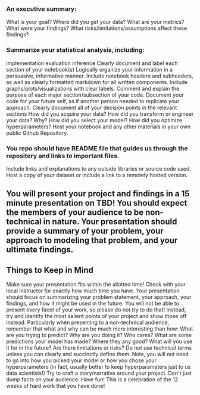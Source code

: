 ### An executive summary:
What is your goal?
Where did you get your data?
What are your metrics?
What were your findings?
What risks/limitations/assumptions affect these findings?
### Summarize your statistical analysis, including:
implementation
evaluation
inference
Clearly document and label each section of your notebook(s)
Logically organize your information in a persuasive, informative manner.
Include notebook headers and subheaders, as well as clearly formatted markdown for all written components.
Include graphs/plots/visualizations with clear labels.
Comment and explain the purpose of each major section/subsection of your code.
Document your code for your future self, as if another person needed to replicate your approach.
Clearly document all of your decision points in the relevant sections
How did you acquire your data?
How did you transform or engineer your data? Why?
How did you select your model?
How did you optimize hyperparameters?
Host your notebook and any other materials in your own public Github Repository.
### You repo should have README file that guides us through the repository and links to important files.
Include links and explanations to any outside libraries or source code used.
Host a copy of your dataset or include a link to a remotely hosted version.

## You will present your project and findings in a 15 minute presentation on TBD! You should expect the members of your audience to be non-technical in nature. Your presentation should provide a summary of your problem, your approach to modeling that problem, and your ultimate findings.

## Things to Keep in Mind

Make sure your presentation fits within the allotted time! Check with your local instructor for exactly how much time you have.
Your presentation should focus on summarizing your problem statement, your approach, your findings, and how it might be used in the future.
You will not be able to present every facet of your work, so please do not try to do that! Instead, try and identify the most salient points of your project and show those off instead.
Particularly when presenting to a non-technical audience, remember that what and why can be much more interesting than how:
What are you trying to predict?
Why are you doing it? Who cares?
What are some predictions your model has made? Where they any good?
What will you use it for in the future? Are there limitations or risks?
Do not use technical terms unless you can clearly and succinctly define them.
Note, you will not need to go into how you picked your model or how you chose your hyperparameters (in fact, usually better to keep hyperparameters just to us data scientists!)
Try to craft a story/narrative around your project. Don't just dump facts on your audience.
Have fun! This is a celebration of the 12 weeks of hard work that you have done!